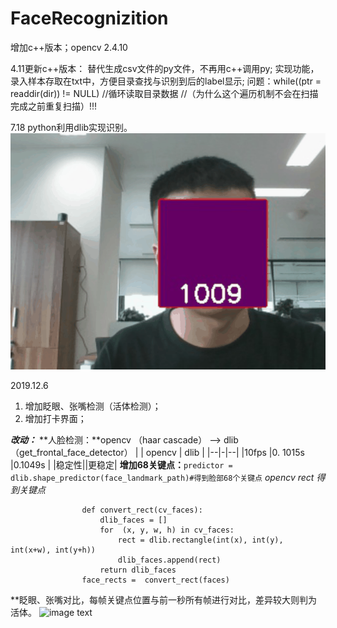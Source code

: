 # FaceRecognizition
增加c++版本；opencv 2.4.10


4.11更新c++版本：
替代生成csv文件的py文件，不再用c++调用py;
实现功能，录入样本存取在txt中，方便目录查找与识别到后的label显示;
问题：while((ptr = readdir(dir)) != NULL) //循环读取目录数据 //（为什么这个遍历机制不会在扫描完成之前重复扫描）!!!


7.18
python利用dlib实现识别。
![image text](https://github.com/Youjiangbaba/FaceRecognizition/blob/master/c%2B%2B%E7%89%88%E6%9C%AC/test7-18.gif)


2019.12.6
 1. 增加眨眼、张嘴检测（活体检测）；
 2. 增加打卡界面；

 ***改动：***
**人脸检测：**opencv （haar cascade） ——> dlib （get_frontal_face_detector）
|  | opencv | dlib |
|--|-|--|
|10fps  |0. 1015s |0.1049s |
|稳定性||更稳定|
**增加68关键点：**`predictor = dlib.shape_predictor(face_landmark_path)#得到脸部68个关键点`
*opencv rect 得到关键点*
```
                def convert_rect(cv_faces):
                    dlib_faces = []
                    for  (x, y, w, h) in cv_faces:
                        rect = dlib.rectangle(int(x), int(y), int(x+w), int(y+h))
                        dlib_faces.append(rect)
                    return dlib_faces
                face_rects =  convert_rect(faces)
```
**眨眼、张嘴对比，每帧关键点位置与前一秒所有帧进行对比，差异较大则判为活体。
![image text](https://github.com/Youjiangbaba/FaceRecognizition/blob/master/live_face_recog/img/show/show.gif)
